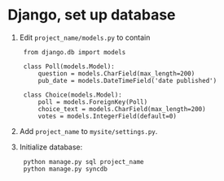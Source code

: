Django, set up database
=======================


1. Edit `project_name/models.py` to contain

        from django.db import models
        
        class Poll(models.Model):                                                       
            question = models.CharField(max_length=200)
            pub_date = models.DateTimeField('date published')
         
        class Choice(models.Model):
            poll = models.ForeignKey(Poll)
            choice_text = models.CharField(max_length=200)
            votes = models.IntegerField(default=0)

1. Add `project_name` to `mysite/settings.py`.

1. Initialize database:

        python manage.py sql project_name
        python manage.py syncdb
